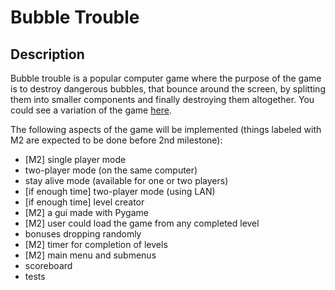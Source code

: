 Bubble Trouble
==============

Description
-------------

Bubble trouble is a popular computer game where the purpose of the game is to destroy dangerous bubbles, that bounce around the screen, by splitting them into smaller components and finally destroying them altogether. You could see a variation of the game <a href=http://bgflash.com/flash/3155/bubble-struggle-2-rebubbled.html>here</a>.  

The following aspects of the game will be implemented (things labeled with M2 are expected to be done before 2nd milestone):
- [M2] single player mode
- two-player mode (on the same computer)
- stay alive mode (available for one or two players)
- [if enough time] two-player mode (using LAN)
- [if enough time] level creator
- [M2] a gui made with Pygame
- [M2] user could load the game from any completed level
- bonuses dropping randomly
- [M2] timer for completion of levels
- [M2] main menu and submenus
- scoreboard
- tests
